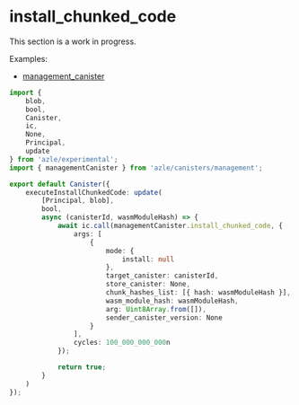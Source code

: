 # install_chunked_code

This section is a work in progress.

Examples:

- [management_canister](https://github.com/demergent-labs/azle/tree/main/examples/management_canister)

```typescript
import {
    blob,
    bool,
    Canister,
    ic,
    None,
    Principal,
    update
} from 'azle/experimental';
import { managementCanister } from 'azle/canisters/management';

export default Canister({
    executeInstallChunkedCode: update(
        [Principal, blob],
        bool,
        async (canisterId, wasmModuleHash) => {
            await ic.call(managementCanister.install_chunked_code, {
                args: [
                    {
                        mode: {
                            install: null
                        },
                        target_canister: canisterId,
                        store_canister: None,
                        chunk_hashes_list: [{ hash: wasmModuleHash }],
                        wasm_module_hash: wasmModuleHash,
                        arg: Uint8Array.from([]),
                        sender_canister_version: None
                    }
                ],
                cycles: 100_000_000_000n
            });

            return true;
        }
    )
});
```
